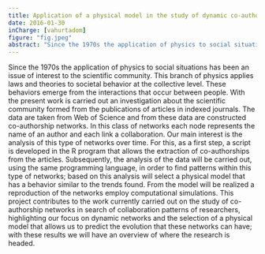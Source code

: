```yaml
---
title: Application of a physical model in the study of dynamic co-authorship networks formed from scientific articles
date: 2016-01-30
inCharge: [vahurtadom]
figure: "fig.jpeg"
abstract: "Since the 1970s the application of physics to social situations has been an issue of interest to the scientific community. This branch of physics applies laws and theories to societal behavior at the collective level. These behaviors emerge from the interactions that occur between people. With the present work is carried out an investigation about the scientific community formed from the publications of articles in indexed journals."
---
```


Since the 1970s the application of physics to social situations has been an issue of interest to the scientific community. This branch of physics applies laws and theories to societal behavior at the collective level. These behaviors emerge from the interactions that occur between people. With the present work is carried out an investigation about the scientific community formed from the publications of articles in indexed journals. The data are taken from Web of Science and from these data are constructed co-authorship networks. In this class of networks each node represents the name of an author and each link a collaboration. Our main interest is the analysis of this type of networks over time. For this, as a first step, a script is developed in the R program that allows the extraction of co-authorships from the articles. Subsequently, the analysis of the data will be carried out, using the same programming language, in order to find patterns within this type of networks; based on this analysis will select a physical model that has a behavior similar to the trends found. From the model will be realized a reproduction of the networks employ computational simulations. This project contributes to the work currently carried out on the study of co-authorship networks in search of collaboration patterns of researchers, highlighting our focus on dynamic networks and the selection of a physical model that allows us to predict the evolution that these networks can have; with these results we will have an overview of where the research is headed.
